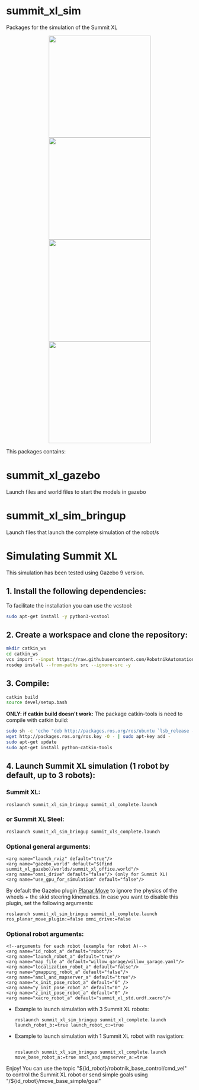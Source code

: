 <h1>summit_xl_sim</h1>

Packages for the simulation of the Summit XL

<p align="center">
  <img src="https://github.com/RobotnikAutomation/summit_xl_sim/blob/melodic-master/doc/summit_xl.jpeg" height="275" />
  <img src="https://github.com/RobotnikAutomation/summit_xl_sim/blob/melodic-master/doc/summit_xl_steel.jpeg" height="275" />
  <img src="https://github.com/RobotnikAutomation/summit_xl_sim/blob/melodic-master/doc/summit_xl_gazebo.png" height="275" />
  <img src="https://github.com/RobotnikAutomation/summit_xl_sim/blob/melodic-master/doc/summit_xl_steel_gazebo.png" height="275" />

</p>

This packages contains: 

<h1>summit_xl_gazebo</h1>

Launch files and world files to start the models in gazebo

<h1>summit_xl_sim_bringup</h1>

Launch files that launch the complete simulation of the robot/s

<h1>Simulating Summit XL</h1>

This simulation has been tested using Gazebo 9 version.

<h2>1. Install the following dependencies:</h2>

 To facilitate the installation you can use the vcstool:

```bash
sudo apt-get install -y python3-vcstool
```

<h2>2. Create a workspace and clone the repository:</h2>

```bash
mkdir catkin_ws
cd catkin_ws
vcs import --input https://raw.githubusercontent.com/RobotnikAutomation/summit_xl_sim/melodic-master/doc/summit_xl_sim.repos
rosdep install --from-paths src --ignore-src -y
```

<h2>3. Compile:</h2>

```bash
catkin build
source devel/setup.bash
```

**ONLY: if catkin build doesn't work:** The package catkin-tools is need to compile with catkin build:
```bash
sudo sh -c 'echo "deb http://packages.ros.org/ros/ubuntu `lsb_release -sc` main" > /etc/apt/sources.list.d/ros-latest.list'
wget http://packages.ros.org/ros.key -O - | sudo apt-key add -
sudo apt-get update
sudo apt-get install python-catkin-tools
```

<h2>4. Launch Summit XL simulation (1 robot by default, up to 3 robots): </h2>

<h3> Summit XL:</h3>

  ```
  roslaunch summit_xl_sim_bringup summit_xl_complete.launch
  ```

<h3> or Summit XL Steel: </h3>

  ```
  roslaunch summit_xl_sim_bringup summit_xls_complete.launch
  ```
<h3>  Optional general arguments: </h3>

  ```
  <arg name="launch_rviz" default="true"/>
  <arg name="gazebo_world" default="$(find summit_xl_gazebo)/worlds/summit_xl_office.world"/>
  <arg name="omni_drive" default="false"/> (only for Summit XL)
  <arg name="use_gpu_for_simulation" default="false"/>
  ```

  By default the Gazebo plugin [Planar Move](http://gazebosim.org/tutorials?tut=ros_gzplugins) to ignore the physics of the wheels + the skid steering kinematics. In case you want to disable this plugin, set the following arguments:

  ```
  roslaunch summit_xl_sim_bringup summit_xl_complete.launch ros_planar_move_plugin:=false omni_drive:=false
  ```

 <h3> Optional robot arguments: </h3>

  ```
  <!--arguments for each robot (example for robot A)-->
  <arg name="id_robot_a" default="robot"/>
  <arg name="launch_robot_a" default="true"/>
  <arg name="map_file_a" default="willow_garage/willow_garage.yaml"/>
  <arg name="localization_robot_a" default="false"/>
  <arg name="gmapping_robot_a" default="false"/>
  <arg name="amcl_and_mapserver_a" default="true"/>
  <arg name="x_init_pose_robot_a" default="0" />
  <arg name="y_init_pose_robot_a" default="0" />
  <arg name="z_init_pose_robot_a" default="0" />
  <arg name="xacro_robot_a" default="summit_xl_std.urdf.xacro"/>
  ```

- Example to launch simulation with 3 Summit XL robots:
  
  ```
  roslaunch summit_xl_sim_bringup summit_xl_complete.launch launch_robot_b:=true launch_robot_c:=true
  ```

- Example to launch simulation with 1 Summit XL robot with navigation:

  ```

  roslaunch summit_xl_sim_bringup summit_xl_complete.launch move_base_robot_a:=true amcl_and_mapserver_a:=true
  ```

Enjoy! You can use the topic "${id_robot}/robotnik_base_control/cmd_vel" to control the Summit XL robot or send simple goals using "/${id_robot}/move_base_simple/goal"
